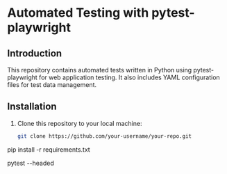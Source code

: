 # Automated Testing with pytest-playwright

## Introduction
This repository contains automated tests written in Python using pytest-playwright for web application testing. It also includes YAML configuration files for test data management.

## Installation
1. Clone this repository to your local machine:
   ```bash
   git clone https://github.com/your-username/your-repo.git

pip install -r requirements.txt


pytest --headed
